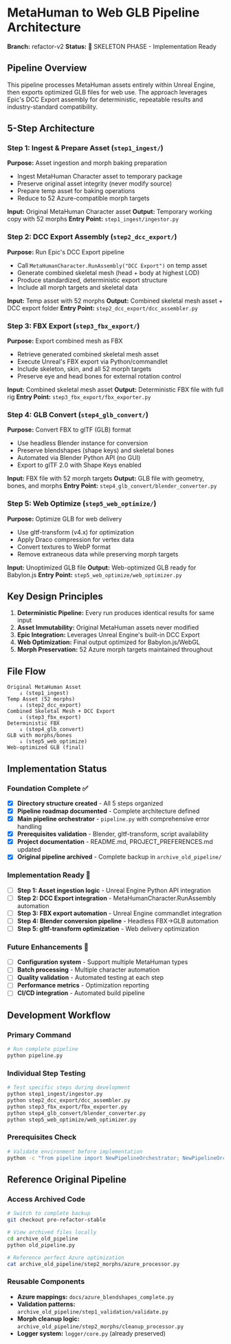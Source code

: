 # MetaHuman to Web GLB Pipeline Architecture

**Branch:** refactor-v2
**Status:** 🚧 SKELETON PHASE - Implementation Ready

## Pipeline Overview

This pipeline processes MetaHuman assets entirely within Unreal Engine, then exports optimized GLB files for web use. The approach leverages Epic's DCC Export assembly for deterministic, repeatable results and industry-standard compatibility.

## 5-Step Architecture

### Step 1: Ingest & Prepare Asset (`step1_ingest/`)
**Purpose:** Asset ingestion and morph baking preparation
- Ingest MetaHuman Character asset to temporary package
- Preserve original asset integrity (never modify source)
- Prepare temp asset for baking operations
- Reduce to 52 Azure-compatible morph targets

**Input:** Original MetaHuman Character asset
**Output:** Temporary working copy with 52 morphs
**Entry Point:** `step1_ingest/ingestor.py`

### Step 2: DCC Export Assembly (`step2_dcc_export/`)
**Purpose:** Run Epic's DCC Export pipeline
- Call `MetaHumanCharacter.RunAssembly("DCC Export")` on temp asset
- Generate combined skeletal mesh (head + body at highest LOD)
- Produce standardized, deterministic export structure
- Include all morph targets and skeletal data

**Input:** Temp asset with 52 morphs
**Output:** Combined skeletal mesh asset + DCC export folder
**Entry Point:** `step2_dcc_export/dcc_assembler.py`

### Step 3: FBX Export (`step3_fbx_export/`)
**Purpose:** Export combined mesh as FBX
- Retrieve generated combined skeletal mesh asset
- Execute Unreal's FBX export via Python/commandlet
- Include skeleton, skin, and all 52 morph targets
- Preserve eye and head bones for external rotation control

**Input:** Combined skeletal mesh asset
**Output:** Deterministic FBX file with full rig
**Entry Point:** `step3_fbx_export/fbx_exporter.py`

### Step 4: GLB Convert (`step4_glb_convert/`)
**Purpose:** Convert FBX to glTF (GLB) format
- Use headless Blender instance for conversion
- Preserve blendshapes (shape keys) and skeletal bones
- Automated via Blender Python API (no GUI)
- Export to glTF 2.0 with Shape Keys enabled

**Input:** FBX file with 52 morph targets
**Output:** GLB file with geometry, bones, and morphs
**Entry Point:** `step4_glb_convert/blender_converter.py`

### Step 5: Web Optimize (`step5_web_optimize/`)
**Purpose:** Optimize GLB for web delivery
- Use gltf-transform (v4.x) for optimization
- Apply Draco compression for vertex data
- Convert textures to WebP format
- Remove extraneous data while preserving morph targets

**Input:** Unoptimized GLB file
**Output:** Web-optimized GLB ready for Babylon.js
**Entry Point:** `step5_web_optimize/web_optimizer.py`

## Key Design Principles

1. **Deterministic Pipeline:** Every run produces identical results for same input
2. **Asset Immutability:** Original MetaHuman assets never modified
3. **Epic Integration:** Leverages Unreal Engine's built-in DCC Export
4. **Web Optimization:** Final output optimized for Babylon.js/WebGL
5. **Morph Preservation:** 52 Azure morph targets maintained throughout

## File Flow

```
Original MetaHuman Asset
    ↓ (step1_ingest)
Temp Asset (52 morphs)
    ↓ (step2_dcc_export)
Combined Skeletal Mesh + DCC Export
    ↓ (step3_fbx_export)
Deterministic FBX
    ↓ (step4_glb_convert)
GLB with morphs/bones
    ↓ (step5_web_optimize)
Web-optimized GLB (final)
```

## Implementation Status

### Foundation Complete ✅
- [x] **Directory structure created** - All 5 steps organized
- [x] **Pipeline roadmap documented** - Complete architecture defined
- [x] **Main pipeline orchestrator** - `pipeline.py` with comprehensive error handling
- [x] **Prerequisites validation** - Blender, gltf-transform, script availability
- [x] **Project documentation** - README.md, PROJECT_PREFERENCES.md updated
- [x] **Original pipeline archived** - Complete backup in `archive_old_pipeline/`

### Implementation Ready 🚧
- [ ] **Step 1: Asset ingestion logic** - Unreal Engine Python API integration
- [ ] **Step 2: DCC Export integration** - MetaHumanCharacter.RunAssembly automation
- [ ] **Step 3: FBX export automation** - Unreal Engine commandlet integration
- [ ] **Step 4: Blender conversion pipeline** - Headless FBX→GLB automation
- [ ] **Step 5: gltf-transform optimization** - Web delivery optimization

### Future Enhancements 🚀
- [ ] **Configuration system** - Support multiple MetaHuman types
- [ ] **Batch processing** - Multiple character automation
- [ ] **Quality validation** - Automated testing at each step
- [ ] **Performance metrics** - Optimization reporting
- [ ] **CI/CD integration** - Automated build pipeline

## Development Workflow

### Primary Command
```bash
# Run complete pipeline
python pipeline.py
```

### Individual Step Testing
```bash
# Test specific steps during development
python step1_ingest/ingestor.py
python step2_dcc_export/dcc_assembler.py
python step3_fbx_export/fbx_exporter.py
python step4_glb_convert/blender_converter.py
python step5_web_optimize/web_optimizer.py
```

### Prerequisites Check
```bash
# Validate environment before implementation
python -c "from pipeline import NewPipelineOrchestrator; NewPipelineOrchestrator({}).check_prerequisites()"
```

## Reference Original Pipeline

### Access Archived Code
```bash
# Switch to complete backup
git checkout pre-refactor-stable

# View archived files locally
cd archive_old_pipeline
python old_pipeline.py

# Reference perfect Azure optimization
cat archive_old_pipeline/step2_morphs/azure_processor.py
```

### Reusable Components
- **Azure mappings:** `docs/azure_blendshapes_complete.py`
- **Validation patterns:** `archive_old_pipeline/step1_validation/validate.py`
- **Morph cleanup logic:** `archive_old_pipeline/step2_morphs/cleanup_processor.py`
- **Logger system:** `logger/core.py` (already preserved)
